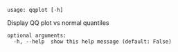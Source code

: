 ```
usage: qqplot [-h]
```

Display QQ plot vs normal quantiles

```
optional arguments:
  -h, --help  show this help message (default: False)
```
